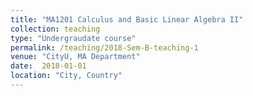```yaml
---
title: "MA1201 Calculus and Basic Linear Algebra II"
collection: teaching
type: "Undergraudate course"
permalink: /teaching/2018-Sem-B-teaching-1
venue: "CityU, MA Department"
date:  2018-01-01
location: "City, Country"
---
```



